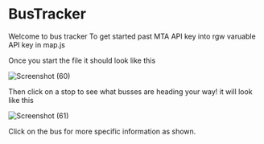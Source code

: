 # BusTracker

Welcome to bus tracker 
To get started past MTA API key into rgw varuable API key in map.js

Once you start the file it should look like this 

![Screenshot (60)](https://github.com/haroon-shaikh/BusTracker/assets/30386651/d24995a7-c5f8-4520-8bb3-e95bae9e4ea9)


Then click on a stop to see what busses are heading your way! it will look like this 

![Screenshot (61)](https://github.com/haroon-shaikh/BusTracker/assets/30386651/38e8bda8-ccea-4bfb-ba4a-32ffe04e84c6)

Click on the bus for more specific information as shown.
